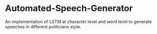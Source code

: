 # Automated-Speech-Generator
An implementation of LSTM at character level and word level to generate speeches in  different politicians style.
